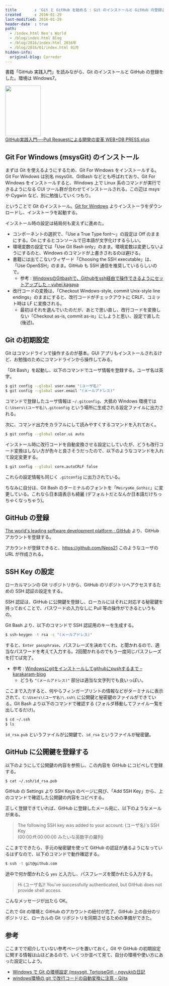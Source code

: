 ```yaml
---
title        : 'Git と GitHub を始める : Git のインストールと GitHub の登録まで'
created      : 2016-01-29
last-modified: 2016-01-29
header-date  : true
path:
  - /index.html Neo's World
  - /blog/index.html Blog
  - /blog/2016/index.html 2016年
  - /blog/2016/01/index.html 01月
hidden-info:
  original-blog: Corredor
---
```


書籍「GitHub 実践入門」を読みながら、Git のインストールと GitHub の登録をした。環境は Windows7。

<div class="ad-amazon">
  <div class="ad-amazon-image">
    <a href="https://www.amazon.co.jp/dp/B07JLJSDMJ?tag=neos21-22&amp;linkCode=osi&amp;th=1&amp;psc=1">
      <img src="https://m.media-amazon.com/images/I/51tcyTz82UL._SL160_.jpg" width="113" height="160">
    </a>
  </div>
  <div class="ad-amazon-info">
    <div class="ad-amazon-title">
      <a href="https://www.amazon.co.jp/dp/B07JLJSDMJ?tag=neos21-22&amp;linkCode=osi&amp;th=1&amp;psc=1">GitHub実践入門──Pull Requestによる開発の変革 WEB+DB PRESS plus</a>
    </div>
  </div>
</div>

## Git For Windows (msysGit) のインストール

まずは Git を使えるようにするため、Git For Windows をインストールする。Git For Windows は別名 msysGit、GitBash などとも呼ばれており、Git For Windows をインストールすると、Windows 上で Linux 系のコマンドが実行できるようになる CUI ツール群が合わせてインストールされる。この辺は msys や Cygwin など、別に勉強していくつもり。

ということで Git のインストール。[Git for Windows](https://git-for-windows.github.io/) よりインストーラをダウンロードし、インストーラを起動する。

インストール時の設定は結局何も変えずに進めた。

- コンポーネントの選択で、「Use a True Type font～」の設定は Off のままにする。On にするとコンソールで日本語が文字化けするらしい。
- 環境変数の設定では「Use Git Bash only」のまま。環境変数は変更しないようにするのと、Windows のコマンドが上書きされるのは避ける。
- 書籍には出てこないウィザード「Choosing the SSH executable」は、「Use OpenSSH」のまま。GitHub も SSH 通信を推奨しているらしいので。
  - 参考 : [WindowsのGitbashで、Githubをssh経由で操作できるようにセットアップした - yuhei.kagaya](http://yuheikagaya.hatenablog.jp/entry/2012/12/11/224216)
- 改行コードの変換は、「Checkout Windows-style, commit Unix-style line endings」のままにすると、改行コードがチェックアウトに CRLF、コミット時は LF に変換される。
  - 最初はそれを選んでいたのだが、あとで思い直し、改行コードを変換しない「Checkout as-is, commit as-is」にしようと思い、設定で直した (後述)。

## Git の初期設定

Git はコマンドラインで操作するのが基本。GUI アプリもインストールされるけど、お勉強のためにコマンドラインから操作してみる。

「Git Bash」を起動し、以下のコマンドでユーザ情報を登録する。ユーザ名は英字。

```bash
$ git config --global user.name "(ユーザ名)"
$ git config --global user.email "(メールアドレス)"
```

コマンドで登録したユーザ情報は `~/.gitconfig`、大抵の Windows 環境では `C:\Users\(ユーザ名)\.gitconfig` という場所に生成される設定ファイルに出力される。

次に、コマンド出力をカラフルにして読みやすくするコマンドを入れておく。

```bash
$ git config --global color.ui auto
```

インストール時に改行コードを自動変換させる設定にしていたが、どうも改行コード変換はしない方が色々と良さそうだったので、以下のようなコマンドを入れて設定変更する。

```bash
$ git config --global core.autoCRLF false
```

これらの設定情報も同じく `.gitconfig` に出力されている。

ちなみに自分は、Git Bash のターミナルのフォントを「`MeiryoKe_Gothic`」に変更している。これなら日本語表示も綺麗 (デフォルトだとなんか日本語だけちっちゃくなっちゃう)。

## GitHub の登録

[The world's leading software development platform · GitHub](https://github.com/) より、GitHub アカウントを登録する。

アカウントが登録できると、<https://github.com/Neos21> このようなユーザの URL が作成される。

## SSH Key の設定

ローカルマシンの Git リポジトリから、GitHub のリポジトリへアクセスするための SSH 認証の設定をする。

SSH 認証は、GitHub に公開鍵を登録し、ローカルにはそれに対応する秘密鍵を持っておくことで、パスワードの入力なしに Pull 等の操作ができるというもの。

Git Bash より、以下のコマンドで SSH 認証用のキーを生成する。

```bash
$ ssh-keygen -t rsa -c "(メールアドレス)"
```

すると、`Enter passphrase`、パスフレーズを決めてくれ、と聞かれるので、適当なパスワードを考えて入力する。2回聞かれるのでもう一度同じパスフレーズを打てば完了。

- 参考 : [Windowsにgitをインストールしてgithubにpushするまで – karakaram-blog](http://www.karakaram.com/git-install)
  - どうも `"(メールアドレス)"` 部分は適当な文字列でも良いっぽい。

ここまで入力すると、何やらフィンガープリントの情報などがターミナルに表示されて、`C:\Users\(ユーザ名)\.ssh\` に公開鍵と秘密鍵のファイルができている。Git Bash より以下のコマンドで確認する (フォルダ移動してファイル一覧を出してるだけ)。

```bash
$ cd ~/.ssh
$ ls
```

`id_rsa.pub` というファイルが公開鍵で、`id_rsa` というファイルが秘密鍵。

## GitHub に公開鍵を登録する

以下のようにして公開鍵の内容を参照し、この内容を GitHub にコピペして登録する。

```bash
$ cat ~/.ssh/id_rsa.pub
```

GitHub の Settings より SSH Keys のページに飛び、「Add SSH Key」から、上のコマンドで確認した公開鍵の内容をコピペする。

正しく登録できていれば、GitHub に登録したメール宛に、以下のようなメールが来る。

> The following SSH key was added to your account: (ユーザ名)'s SSH Key  
> (00:00:ff:00:00:00 みたいな英数字の羅列)

ここまでできたら、手元の秘密鍵を使って GitHub の認証が通るようになっているはずなので、以下のコマンドで動作確認する。

```bash
$ ssh -t git@github.com
```

途中で何か聞かれたら `yes` と入力し、パスフレーズを聞かれたら入力する。

> Hi (ユーザ名)! You've successfully authenticated, but GitHub does not provide shell access.

こんなメッセージが出たら OK。

これで Git の環境と GitHub のアカウントの紐付が完了。GitHub 上の自分のリポジトリと、ローカルの Git リポジトリを同期させるための準備ができた。

## 参考

ここまでで紹介していない参考ページを置いておく。Git や GitHub の初期設定に関する情報は山ほどあるので、いくつか並べて見て、自分の環境や使い方にあった設定にしよう。

- [Windows で Git の環境設定 (msysgit, TortoiseGit) - ngyukiの日記](http://ngyuki.hatenablog.com/entry/2013/01/01/222816)
- [windows環境の git で改行コードの自動変換に注意 - Qiita](http://qiita.com/yokoh9/items/1ec8099696ade0c1f36e)
